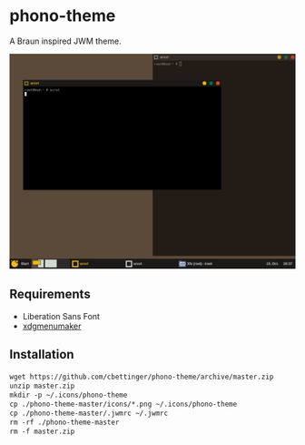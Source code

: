 # phono-theme
A Braun inspired JWM theme.

![Screenshot](https://github.com/cbettinger/phono-theme/blob/master/screenshot.png)

## Requirements
* Liberation Sans Font
* [xdgmenumaker](https://github.com/gapan/xdgmenumaker)

## Installation
```shell
wget https://github.com/cbettinger/phono-theme/archive/master.zip
unzip master.zip
mkdir -p ~/.icons/phono-theme
cp ./phono-theme-master/icons/*.png ~/.icons/phono-theme
cp ./phono-theme-master/.jwmrc ~/.jwmrc
rm -rf ./phono-theme-master
rm -f master.zip
```
